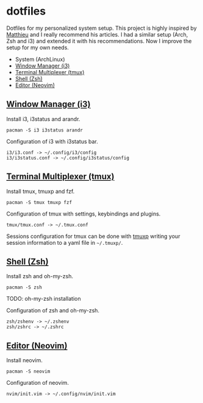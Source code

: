 # dotfiles

Dotfiles for my personalized system setup. This project is highly inspired by [Matthieu](https://thevaluable.dev/) and I really recommend his articles. I had a similar setup (Arch, Zsh and i3) and extended it with his recommendations. Now I improve the setup for my own needs.

- System (ArchLinux)
- [Window Manager (i3)](#window-manager-(i3))
- [Terminal Multiplexer (tmux)](#terminal-multiplexer-(tmux))
- [Shell (Zsh)](#shell-(zsh))
- [Editor (Neovim)](#editor-(neovim))

## [Window Manager (i3)](https://i3wm.org/docs/userguide.html)

Install i3, i3status and arandr.

```
pacman -S i3 i3status arandr
```

Configuration of i3 with i3status bar.

```
i3/i3.conf -> ~/.config/i3/config
i3/i3status.conf -> ~/.config/i3status/config
```

## [Terminal Multiplexer (tmux)](https://github.com/tmux/tmux)

Install tmux, tmuxp and fzf.

```
pacman -S tmux tmuxp fzf
```

Configuration of tmux with settings, keybindings and plugins.

```
tmux/tmux.conf -> ~/.tmux.conf
```

Sessions configuration for tmux can be done with [tmuxp](https://tmuxp.git-pull.com/) writing your session information to a yaml file in `~/.tmuxp/`.

## [Shell (Zsh)](https://www.zsh.org/)

Install zsh and oh-my-zsh.

```
pacman -S zsh
```
TODO: oh-my-zsh installation

Configuration of zsh and oh-my-zsh.

```
zsh/zshenv -> ~/.zshenv
zsh/zshrc -> ~/.zshrc
```

## [Editor (Neovim)](https://neovim.io/doc/)

Install neovim.

```
pacman -S neovim
```

Configuration of neovim.

```
nvim/init.vim -> ~/.config/nvim/init.vim
```
